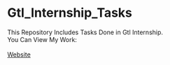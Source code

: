# Gtl_Internship_Tasks
This Repository Includes Tasks Done in Gtl Internship.<br>
You Can View My Work:<br><br><a href=" https://mansi1416.github.io/Gtl_Task3/">Website</a>
